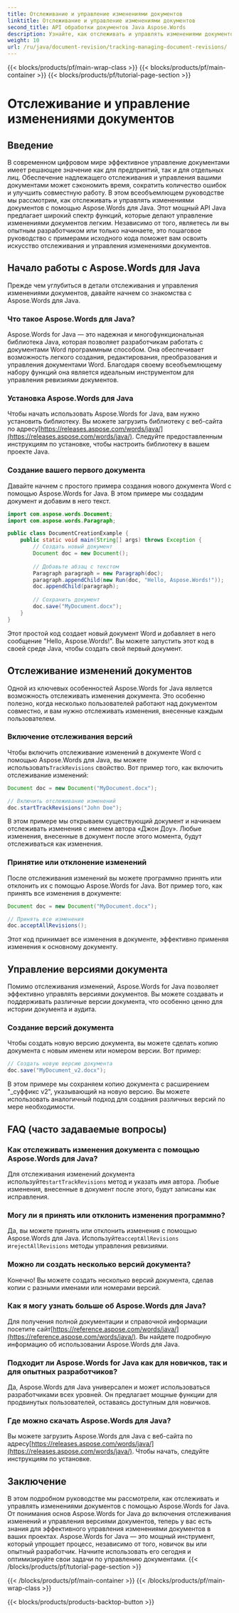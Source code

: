 ```yaml
---
title: Отслеживание и управление изменениями документов
linktitle: Отслеживание и управление изменениями документов
second_title: API обработки документов Java Aspose.Words
description: Узнайте, как отслеживать и управлять изменениями документов с помощью Aspose.Words для Java в этом подробном руководстве. Получите пошаговые инструкции и примеры исходного кода.
weight: 10
url: /ru/java/document-revision/tracking-managing-document-revisions/
---
```


{{< blocks/products/pf/main-wrap-class >}}
{{< blocks/products/pf/main-container >}}
{{< blocks/products/pf/tutorial-page-section >}}

# Отслеживание и управление изменениями документов


## Введение

В современном цифровом мире эффективное управление документами имеет решающее значение как для предприятий, так и для отдельных лиц. Обеспечение надлежащего отслеживания и управления вашими документами может сэкономить время, сократить количество ошибок и улучшить совместную работу. В этом всеобъемлющем руководстве мы рассмотрим, как отслеживать и управлять изменениями документов с помощью Aspose.Words для Java. Этот мощный API Java предлагает широкий спектр функций, которые делают управление изменениями документов легким. Независимо от того, являетесь ли вы опытным разработчиком или только начинаете, это пошаговое руководство с примерами исходного кода поможет вам освоить искусство отслеживания и управления изменениями документов.

## Начало работы с Aspose.Words для Java

Прежде чем углубиться в детали отслеживания и управления изменениями документов, давайте начнем со знакомства с Aspose.Words для Java.

### Что такое Aspose.Words для Java?

Aspose.Words for Java — это надежная и многофункциональная библиотека Java, которая позволяет разработчикам работать с документами Word программным способом. Она обеспечивает возможность легкого создания, редактирования, преобразования и управления документами Word. Благодаря своему всеобъемлющему набору функций она является идеальным инструментом для управления ревизиями документов.

### Установка Aspose.Words для Java

 Чтобы начать использовать Aspose.Words for Java, вам нужно установить библиотеку. Вы можете загрузить библиотеку с веб-сайта по адресу[https://releases.aspose.com/words/java/](https://releases.aspose.com/words/java/). Следуйте предоставленным инструкциям по установке, чтобы настроить библиотеку в вашем проекте Java.

### Создание вашего первого документа

Давайте начнем с простого примера создания нового документа Word с помощью Aspose.Words for Java. В этом примере мы создадим документ и добавим в него текст.

```java
import com.aspose.words.Document;
import com.aspose.words.Paragraph;

public class DocumentCreationExample {
    public static void main(String[] args) throws Exception {
        // Создать новый документ
        Document doc = new Document();
        
        // Добавьте абзац с текстом
        Paragraph paragraph = new Paragraph(doc);
        paragraph.appendChild(new Run(doc, "Hello, Aspose.Words!"));
        doc.appendChild(paragraph);
        
        // Сохранить документ
        doc.save("MyDocument.docx");
    }
}
```

Этот простой код создает новый документ Word и добавляет в него сообщение "Hello, Aspose.Words!". Вы можете запустить этот код в своей среде Java, чтобы создать свой первый документ.

## Отслеживание изменений документов

Одной из ключевых особенностей Aspose.Words for Java является возможность отслеживать изменения документа. Это особенно полезно, когда несколько пользователей работают над документом совместно, и вам нужно отслеживать изменения, внесенные каждым пользователем.

### Включение отслеживания версий

 Чтобы включить отслеживание изменений в документе Word с помощью Aspose.Words для Java, вы можете использовать`TrackRevisions` свойство. Вот пример того, как включить отслеживание изменений:

```java
Document doc = new Document("MyDocument.docx");

// Включить отслеживание изменений
doc.startTrackRevisions("John Doe");
```

В этом примере мы открываем существующий документ и начинаем отслеживать изменения с именем автора «Джон Доу». Любые изменения, внесенные в документ после этого момента, будут отслеживаться как изменения.

### Принятие или отклонение изменений

После отслеживания изменений вы можете программно принять или отклонить их с помощью Aspose.Words for Java. Вот пример того, как принять все изменения в документе:

```java
Document doc = new Document("MyDocument.docx");

// Принять все изменения
doc.acceptAllRevisions();
```

Этот код принимает все изменения в документе, эффективно применяя изменения к основному документу.

## Управление версиями документа

Помимо отслеживания изменений, Aspose.Words for Java позволяет эффективно управлять версиями документов. Вы можете создавать и поддерживать различные версии документа, что особенно ценно для истории документа и аудита.

### Создание версий документа

Чтобы создать новую версию документа, вы можете сделать копию документа с новым именем или номером версии. Вот пример:

```java
// Создать новую версию документа
doc.save("MyDocument_v2.docx");
```

В этом примере мы сохраняем копию документа с расширением "_суффикс v2", указывающий на новую версию. Вы можете использовать аналогичный подход для создания различных версий по мере необходимости.

## FAQ (часто задаваемые вопросы)

### Как отслеживать изменения документа с помощью Aspose.Words для Java?

 Для отслеживания изменений документа используйте`startTrackRevisions` метод и указать имя автора. Любые изменения, внесенные в документ после этого, будут записаны как исправления.

### Могу ли я принять или отклонить изменения программно?

 Да, вы можете принять или отклонить изменения с помощью Aspose.Words для Java. Используйте`acceptAllRevisions` и`rejectAllRevisions` методы управления ревизиями.

### Можно ли создать несколько версий документа?

Конечно! Вы можете создать несколько версий документа, сделав копии с разными именами или номерами версий.

### Как я могу узнать больше об Aspose.Words для Java?

 Для получения полной документации и справочной информации посетите сайт[https://reference.aspose.com/words/java/](https://reference.aspose.com/words/java/). Вы найдете подробную информацию об использовании Aspose.Words для Java.

### Подходит ли Aspose.Words for Java как для новичков, так и для опытных разработчиков?

Да, Aspose.Words для Java универсален и может использоваться разработчиками всех уровней. Он предлагает мощные функции для продвинутых пользователей, оставаясь доступным для новичков.

### Где можно скачать Aspose.Words для Java?

Вы можете загрузить Aspose.Words для Java с веб-сайта по адресу[https://releases.aspose.com/words/java/](https://releases.aspose.com/words/java/). Чтобы начать, следуйте инструкциям по установке.

## Заключение

В этом подробном руководстве мы рассмотрели, как отслеживать и управлять изменениями документов с помощью Aspose.Words for Java. От понимания основ Aspose.Words for Java до включения отслеживания изменений и управления версиями документов, теперь у вас есть знания для эффективного управления изменениями документов в ваших проектах. Aspose.Words for Java — это мощный инструмент, который упрощает процесс, независимо от того, новичок вы или опытный разработчик. Начните использовать его сегодня и оптимизируйте свои задачи по управлению документами.
{{< /blocks/products/pf/tutorial-page-section >}}

{{< /blocks/products/pf/main-container >}}
{{< /blocks/products/pf/main-wrap-class >}}

{{< blocks/products/products-backtop-button >}}
